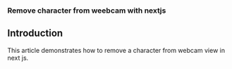 ### Remove character from weebcam with nextjs


## Introduction

This article demonstrates how to remove a character from webcam view in next js.
